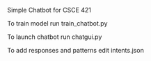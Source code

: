 Simple Chatbot for CSCE 421

To train model run train_chatbot.py

To launch chatbot run chatgui.py

To add responses and patterns edit intents.json
